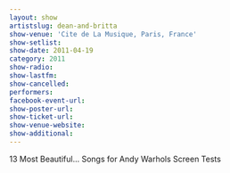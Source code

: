 ```yaml
---
layout: show
artistslug: dean-and-britta
show-venue: 'Cite de La Musique, Paris, France'
show-setlist: 
show-date: 2011-04-19
category: 2011
show-radio: 
show-lastfm: 
show-cancelled: 
performers: 
facebook-event-url: 
show-poster-url: 
show-ticket-url: 
show-venue-website: 
show-additional: 
---
```


13 Most Beautiful... Songs for Andy Warhols Screen Tests